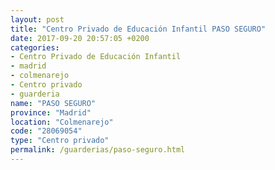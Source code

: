 ```yaml
---
layout: post
title: "Centro Privado de Educación Infantil PASO SEGURO"
date: 2017-09-20 20:57:05 +0200
categories:
- Centro Privado de Educación Infantil
- madrid
- colmenarejo
- Centro privado
- guarderia
name: "PASO SEGURO"
province: "Madrid"
location: "Colmenarejo"
code: "28069054"
type: "Centro privado"
permalink: /guarderias/paso-seguro.html
---
```

